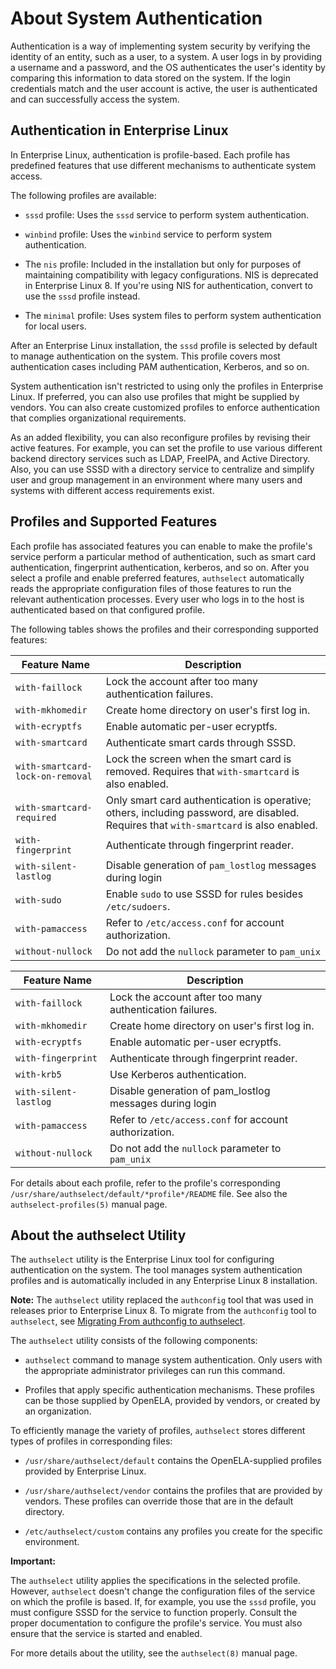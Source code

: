 <!--
SPDX-FileCopyrightText: 2023,2024 Oracle and/or its affiliates.
SPDX-License-Identifier: CC-BY-SA-4.0
-->

# About System Authentication

Authentication is a way of implementing system security by verifying the identity of an entity, such as a user, to a system. A user logs in by providing a username and a password, and the OS authenticates the user's identity by comparing this information to data stored on the system. If the login credentials match and the user account is active, the user is authenticated and can successfully access the system.

## Authentication in Enterprise Linux

In Enterprise Linux, authentication is profile-based. Each profile has predefined features that use different mechanisms to authenticate system access.

The following profiles are available:

- `sssd` profile: Uses the `sssd` service to perform system authentication.

- `winbind` profile: Uses the `winbind` service to perform system authentication.

- The `nis` profile: Included in the installation but only for purposes of maintaining compatibility with legacy configurations. NIS is deprecated in Enterprise Linux 8. If you're using NIS for authentication, convert to use the `sssd` profile instead.

- The `minimal` profile: Uses system files to perform system authentication for local users.

After an Enterprise Linux installation, the `sssd` profile is selected by default to manage authentication on the system. This profile covers most authentication cases including PAM authentication, Kerberos, and so on.

System authentication isn't restricted to using only the profiles in Enterprise Linux. If preferred, you can also use profiles that might be supplied by vendors. You can also create customized profiles to enforce authentication that complies organizational requirements.

As an added flexibility, you can also reconfigure profiles by revising their active features. For example, you can set the profile to use various different backend directory services such as LDAP, FreeIPA, and Active Directory. Also, you can use SSSD with a directory service to centralize and simplify user and group management in an environment where many users and systems with different access requirements exist.

## Profiles and Supported Features

Each profile has associated features you can enable to make the profile's service perform a particular method of authentication, such as smart card authentication, fingerprint authentication, kerberos, and so on. After you select a profile and enable preferred features, `authselect` automatically reads the appropriate configuration files of those features to run the relevant authentication processes. Every user who logs in to the host is authenticated based on that configured profile.

The following tables shows the profiles and their corresponding supported features:

| Feature Name                     | Description                                                                                                                                                            |
| -------------------------------- | ---------------------------------------------------------------------------------------------------------------------------------------------------------------------- |
| `with-faillock`                  | Lock the account after too many authentication failures.                                                                                               |
| `with-mkhomedir`                 | Create home directory on user's first log in.                                                                                                          |
| `with-ecryptfs`                  | Enable automatic per-user ecryptfs.                                                                                                                    |
| `with-smartcard`                 | Authenticate smart cards through SSSD.                                                                                                                 |
| `with-smartcard-lock-on-removal` | Lock the screen when the smart card is removed. Requires that `with-smartcard` is also enabled.                                        |
| `with-smartcard-required`        | Only smart card authentication is operative; others, including password, are disabled. Requires that `with-smartcard` is also enabled. |
| `with-fingerprint`               | Authenticate through fingerprint reader.                                                                                                               |
| `with-silent-lastlog`            | Disable generation of `pam_lostlog` messages during login                                                                                                              |
| `with-sudo`                      | Enable `sudo` to use SSSD for rules besides `/etc/sudoers`.                                                                                            |
| `with-pamaccess`                 | Refer to `/etc/access.conf` for account authorization.                                                                                                 |
| `without-nullock`                | Do not add the `nullock` parameter to `pam_unix`                                                                                                                       |

| Feature Name          | Description                                                                    |
| --------------------- | ------------------------------------------------------------------------------ |
| `with-faillock`       | Lock the account after too many authentication failures.       |
| `with-mkhomedir`      | Create home directory on user's first log in.                  |
| `with-ecryptfs`       | Enable automatic per-user ecryptfs.                            |
| `with-fingerprint`    | Authenticate through fingerprint reader.                       |
| `with-krb5`           | Use Kerberos authentication.                                   |
| `with-silent-lastlog` | Disable generation of pam\_lostlog messages during login |
| `with-pamaccess`      | Refer to `/etc/access.conf` for account authorization.         |
| `without-nullock`     | Do not add the `nullock` parameter to `pam_unix`                               |

For details about each profile, refer to the profile's corresponding `/usr/share/authselect/default/*profile*/README` file. See also the `authselect-profiles(5)` manual page.

## About the authselect Utility

The `authselect` utility is the Enterprise Linux tool for configuring authentication on the system. The tool manages system authentication profiles and is automatically included in any Enterprise Linux 8 installation.

**Note:** The `authselect` utility replaced the `authconfig` tool that was used in releases prior to Enterprise Linux 8. To migrate from the `authconfig` tool to `authselect`, see [Migrating From authconfig to authselect](userauth-MigratingFromauthconfigtoauthselect.md#).

The `authselect` utility consists of the following components:

- `authselect` command to manage system authentication. Only users with the appropriate administrator privileges can run this command.

- Profiles that apply specific authentication mechanisms. These profiles can be those supplied by OpenELA, provided by vendors, or created by an organization.

To efficiently manage the variety of profiles, `authselect` stores different types of profiles in corresponding files:

- `/usr/share/authselect/default` contains the OpenELA-supplied profiles provided by Enterprise Linux.

- `/usr/share/authselect/vendor` contains the profiles that are provided by vendors. These profiles can override those that are in the default directory.

- `/etc/authselect/custom` contains any profiles you create for the specific environment.

**Important:**

The `authselect` utility applies the specifications in the selected profile. However, `authselect` doesn't change the configuration files of the service on which the profile is based. If, for example, you use the `sssd` profile, you must configure SSSD for the service to function properly. Consult the proper documentation to configure the profile's service. You must also ensure that the service is started and enabled.

For more details about the utility, see the `authselect(8)` manual page.

